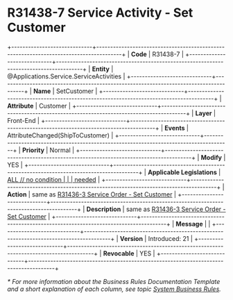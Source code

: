 ﻿---
erp.type: front-end-business-rule
erp.entity: Applications.Service.ServiceActivities
---

# R31438-7 Service Activity - Set Customer
+-----------------------------+---------------------------------------------------------------------------------------+
| **Code**                    | R31438-7                                                                              |
+-----------------------------+---------------------------------------------------------------------------------------+
| **Entity**                  | @Applications.Service.ServiceActivities                                               |
+-----------------------------+---------------------------------------------------------------------------------------+
| **Name**                    | SetCustomer                                                                           |
+-----------------------------+---------------------------------------------------------------------------------------+
| **Attribute**               | Customer                                                                              |
+-----------------------------+---------------------------------------------------------------------------------------+
| **Layer**                   | Front-End                                                                             |
+-----------------------------+---------------------------------------------------------------------------------------+
| **Events**                  | AttributeChanged(ShipToCustomer)                                                      |
+-----------------------------+---------------------------------------------------------------------------------------+
| **Priority**                | Normal                                                                                |
+-----------------------------+---------------------------------------------------------------------------------------+
| **Modify**                  | YES                                                                                   |
+-----------------------------+---------------------------------------------------------------------------------------+
| **Applicable Legislations** | [ALL // no condition                                                                  |
|                             | needed](xref:applicable-legislations)                                                 |
+-----------------------------+---------------------------------------------------------------------------------------+
| **Action**                  | same as [R31436-3 Service Order - Set Customer](R31436-3.md)                          |
+-----------------------------+---------------------------------------------------------------------------------------+
| **Description**             | same as [R31436-3 Service Order - Set Customer](R31436-3.md)                          |
+-----------------------------+---------------------------------------------------------------------------------------+
| **Message**                 |                                                                                       |
+-----------------------------+---------------------------------------------------------------------------------------+
| **Version**                 | Introduced: 21                                                                        |
+-----------------------------+---------------------------------------------------------------------------------------+
| **Revocable**               | YES                                                                                   |
+-----------------------------+---------------------------------------------------------------------------------------+

*\* For more information about the Business Rules Documentation Template and a short explanation of each column, see
topic [System Business Rules](../templates/template-description-system-business-rules.md).*
